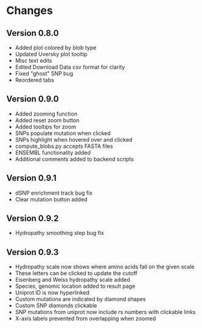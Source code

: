 # Changes
## Version 0.8.0
- Added plot colored by blob type
- Updated Uversky plot tooltip
- Misc text edits
- Edited Download Data csv format for clarity
- Fixed "ghost" SNP bug
- Reordered tabs

## Version 0.9.0
- Added zooming function
- Added reset zoom button
- Added tooltips for zoom
- SNPs populate mutation when clicked
- SNPs highlight when hovered over and clicked
- compute_blobs.py accepts FASTA files
- ENSEMBL functionality added
- Additional comments added to backend scripts

## Version 0.9.1
- dSNP enrichment track bug fix
- Clear mutation button added

## Version 0.9.2
- Hydropathy smoothing step bug fix

## Version 0.9.3
- Hydropathy scale now shows where amino acids fall on the given scale
- These letters can be clicked to update the cutoff
- Eisenberg and Weiss hydropathy scale added
- Species, genomic location added to result page
- Uniprot ID is now hyperlinked
- Custom mutations are indicated by diamond shapes
- Custom SNP diamonds clickable
- SNP mutations from uniprot now include rs numbers with clickable links
- X-axis labels prevented from overlapping when zoomed
